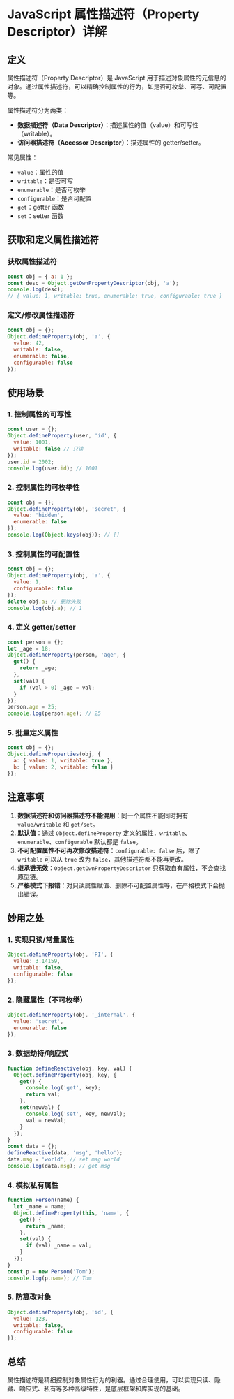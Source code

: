 # JavaScript 属性描述符（Property Descriptor）详解

## 定义

属性描述符（Property Descriptor）是 JavaScript 用于描述对象属性的元信息的对象。通过属性描述符，可以精确控制属性的行为，如是否可枚举、可写、可配置等。

属性描述符分为两类：
- **数据描述符（Data Descriptor）**：描述属性的值（value）和可写性（writable）。
- **访问器描述符（Accessor Descriptor）**：描述属性的 getter/setter。

常见属性：
- `value`：属性的值
- `writable`：是否可写
- `enumerable`：是否可枚举
- `configurable`：是否可配置
- `get`：getter 函数
- `set`：setter 函数

## 获取和定义属性描述符

### 获取属性描述符
```javascript
const obj = { a: 1 };
const desc = Object.getOwnPropertyDescriptor(obj, 'a');
console.log(desc);
// { value: 1, writable: true, enumerable: true, configurable: true }
```

### 定义/修改属性描述符
```javascript
const obj = {};
Object.defineProperty(obj, 'a', {
  value: 42,
  writable: false,
  enumerable: false,
  configurable: false
});
```

## 使用场景

### 1. 控制属性的可写性
```javascript
const user = {};
Object.defineProperty(user, 'id', {
  value: 1001,
  writable: false // 只读
});
user.id = 2002;
console.log(user.id); // 1001
```

### 2. 控制属性的可枚举性
```javascript
const obj = {};
Object.defineProperty(obj, 'secret', {
  value: 'hidden',
  enumerable: false
});
console.log(Object.keys(obj)); // []
```

### 3. 控制属性的可配置性
```javascript
const obj = {};
Object.defineProperty(obj, 'a', {
  value: 1,
  configurable: false
});
delete obj.a; // 删除失败
console.log(obj.a); // 1
```

### 4. 定义 getter/setter
```javascript
const person = {};
let _age = 18;
Object.defineProperty(person, 'age', {
  get() {
    return _age;
  },
  set(val) {
    if (val > 0) _age = val;
  }
});
person.age = 25;
console.log(person.age); // 25
```

### 5. 批量定义属性
```javascript
const obj = {};
Object.defineProperties(obj, {
  a: { value: 1, writable: true },
  b: { value: 2, writable: false }
});
```

## 注意事项

1. **数据描述符和访问器描述符不能混用**：同一个属性不能同时拥有 `value/writable` 和 `get/set`。
2. **默认值**：通过 `Object.defineProperty` 定义的属性，`writable`、`enumerable`、`configurable` 默认都是 `false`。
3. **不可配置属性不可再次修改描述符**：`configurable: false` 后，除了 `writable` 可以从 `true` 改为 `false`，其他描述符都不能再更改。
4. **继承链无效**：`Object.getOwnPropertyDescriptor` 只获取自有属性，不会查找原型链。
5. **严格模式下报错**：对只读属性赋值、删除不可配置属性等，在严格模式下会抛出错误。

## 妙用之处

### 1. 实现只读/常量属性
```javascript
Object.defineProperty(obj, 'PI', {
  value: 3.14159,
  writable: false,
  configurable: false
});
```

### 2. 隐藏属性（不可枚举）
```javascript
Object.defineProperty(obj, '_internal', {
  value: 'secret',
  enumerable: false
});
```

### 3. 数据劫持/响应式
```javascript
function defineReactive(obj, key, val) {
  Object.defineProperty(obj, key, {
    get() {
      console.log('get', key);
      return val;
    },
    set(newVal) {
      console.log('set', key, newVal);
      val = newVal;
    }
  });
}
const data = {};
defineReactive(data, 'msg', 'hello');
data.msg = 'world'; // set msg world
console.log(data.msg); // get msg
```

### 4. 模拟私有属性
```javascript
function Person(name) {
  let _name = name;
  Object.defineProperty(this, 'name', {
    get() {
      return _name;
    },
    set(val) {
      if (val) _name = val;
    }
  });
}
const p = new Person('Tom');
console.log(p.name); // Tom
```

### 5. 防篡改对象
```javascript
Object.defineProperty(obj, 'id', {
  value: 123,
  writable: false,
  configurable: false
});
```

## 总结

属性描述符是精细控制对象属性行为的利器。通过合理使用，可以实现只读、隐藏、响应式、私有等多种高级特性，是底层框架和库实现的基础。
